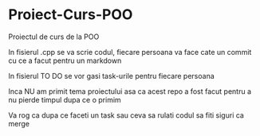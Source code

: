 # Proiect-Curs-POO
Proiectul de curs de la POO

In fisierul .cpp se va scrie codul, fiecare persoana va face cate un commit cu ce a facut pentru un markdown

In fisierul TO DO se vor gasi task-urile pentru fiecare persoana

Inca NU am primit tema proiectului asa ca acest repo a fost facut pentru a nu pierde timpul dupa ce o primim

Va rog ca dupa ce faceti un task sau ceva sa rulati codul sa fiti siguri ca merge
